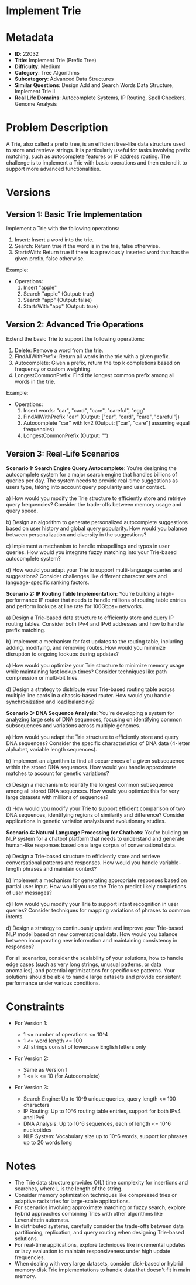 # Implement Trie

# Metadata

- **ID**: 22032
- **Title**: Implement Trie (Prefix Tree)
- **Difficulty**: Medium
- **Category**: Tree Algorithms
- **Subcategory**: Advanced Data Structures
- **Similar Questions**: Design Add and Search Words Data Structure, Implement Trie II
- **Real Life Domains**: Autocomplete Systems, IP Routing, Spell Checkers, Genome Analysis

# Problem Description

A Trie, also called a prefix tree, is an efficient tree-like data structure used to store and retrieve strings. It is particularly useful for tasks involving prefix matching, such as autocomplete features or IP address routing. The challenge is to implement a Trie with basic operations and then extend it to support more advanced functionalities.

# Versions

## Version 1: Basic Trie Implementation

Implement a Trie with the following operations:
1. Insert: Insert a word into the trie.
2. Search: Return true if the word is in the trie, false otherwise.
3. StartsWith: Return true if there is a previously inserted word that has the given prefix, false otherwise.

Example:

- Operations:
  1. Insert "apple"
  2. Search "apple" (Output: true)
  3. Search "app" (Output: false)
  4. StartsWith "app" (Output: true)

## Version 2: Advanced Trie Operations

Extend the basic Trie to support the following operations:
1. Delete: Remove a word from the trie.
2. FindAllWithPrefix: Return all words in the trie with a given prefix.
3. Autocomplete: Given a prefix, return the top k completions based on frequency or custom weighting.
4. LongestCommonPrefix: Find the longest common prefix among all words in the trie.

Example:

- Operations:
  1. Insert words: "car", "card", "care", "careful", "egg"
  2. FindAllWithPrefix "car" (Output: ["car", "card", "care", "careful"])
  3. Autocomplete "car" with k=2 (Output: ["car", "care"] assuming equal frequencies)
  4. LongestCommonPrefix (Output: "")

## Version 3: Real-Life Scenarios

**Scenario 1: Search Engine Query Autocomplete**:
You're designing the autocomplete system for a major search engine that handles billions of queries per day. The system needs to provide real-time suggestions as users type, taking into account query popularity and user context.

a) How would you modify the Trie structure to efficiently store and retrieve query frequencies? Consider the trade-offs between memory usage and query speed.

b) Design an algorithm to generate personalized autocomplete suggestions based on user history and global query popularity. How would you balance between personalization and diversity in the suggestions?

c) Implement a mechanism to handle misspellings and typos in user queries. How would you integrate fuzzy matching into your Trie-based autocomplete system?

d) How would you adapt your Trie to support multi-language queries and suggestions? Consider challenges like different character sets and language-specific ranking factors.

**Scenario 2: IP Routing Table Implementation**:
You're building a high-performance IP router that needs to handle millions of routing table entries and perform lookups at line rate for 100Gbps+ networks.

a) Design a Trie-based data structure to efficiently store and query IP routing tables. Consider both IPv4 and IPv6 addresses and how to handle prefix matching.

b) Implement a mechanism for fast updates to the routing table, including adding, modifying, and removing routes. How would you minimize disruption to ongoing lookups during updates?

c) How would you optimize your Trie structure to minimize memory usage while maintaining fast lookup times? Consider techniques like path compression or multi-bit tries.

d) Design a strategy to distribute your Trie-based routing table across multiple line cards in a chassis-based router. How would you handle synchronization and load balancing?

**Scenario 3: DNA Sequence Analysis**:
You're developing a system for analyzing large sets of DNA sequences, focusing on identifying common subsequences and variations across multiple genomes.

a) How would you adapt the Trie structure to efficiently store and query DNA sequences? Consider the specific characteristics of DNA data (4-letter alphabet, variable length sequences).

b) Implement an algorithm to find all occurrences of a given subsequence within the stored DNA sequences. How would you handle approximate matches to account for genetic variations?

c) Design a mechanism to identify the longest common subsequence among all stored DNA sequences. How would you optimize this for very large datasets with millions of sequences?

d) How would you modify your Trie to support efficient comparison of two DNA sequences, identifying regions of similarity and difference? Consider applications in genetic variation analysis and evolutionary studies.

**Scenario 4: Natural Language Processing for Chatbots**:
You're building an NLP system for a chatbot platform that needs to understand and generate human-like responses based on a large corpus of conversational data.

a) Design a Trie-based structure to efficiently store and retrieve conversational patterns and responses. How would you handle variable-length phrases and maintain context?

b) Implement a mechanism for generating appropriate responses based on partial user input. How would you use the Trie to predict likely completions of user messages?

c) How would you modify your Trie to support intent recognition in user queries? Consider techniques for mapping variations of phrases to common intents.

d) Design a strategy to continuously update and improve your Trie-based NLP model based on new conversational data. How would you balance between incorporating new information and maintaining consistency in responses?

For all scenarios, consider the scalability of your solutions, how to handle edge cases (such as very long strings, unusual patterns, or data anomalies), and potential optimizations for specific use patterns. Your solutions should be able to handle large datasets and provide consistent performance under various conditions.

# Constraints

- For Version 1:
  - 1 <= number of operations <= 10^4
  - 1 <= word length <= 100
  - All strings consist of lowercase English letters only

- For Version 2:
  - Same as Version 1
  - 1 <= k <= 10 (for Autocomplete)

- For Version 3:
  - Search Engine: Up to 10^9 unique queries, query length <= 100 characters
  - IP Routing: Up to 10^6 routing table entries, support for both IPv4 and IPv6
  - DNA Analysis: Up to 10^6 sequences, each of length <= 10^6 nucleotides
  - NLP System: Vocabulary size up to 10^6 words, support for phrases up to 20 words long

# Notes

- The Trie data structure provides O(L) time complexity for insertions and searches, where L is the length of the string.
- Consider memory optimization techniques like compressed tries or adaptive radix tries for large-scale applications.
- For scenarios involving approximate matching or fuzzy search, explore hybrid approaches combining Tries with other algorithms like Levenshtein automata.
- In distributed systems, carefully consider the trade-offs between data partitioning, replication, and query routing when designing Trie-based solutions.
- For real-time applications, explore techniques like incremental updates or lazy evaluation to maintain responsiveness under high update frequencies.
- When dealing with very large datasets, consider disk-based or hybrid memory-disk Trie implementations to handle data that doesn't fit in main memory.